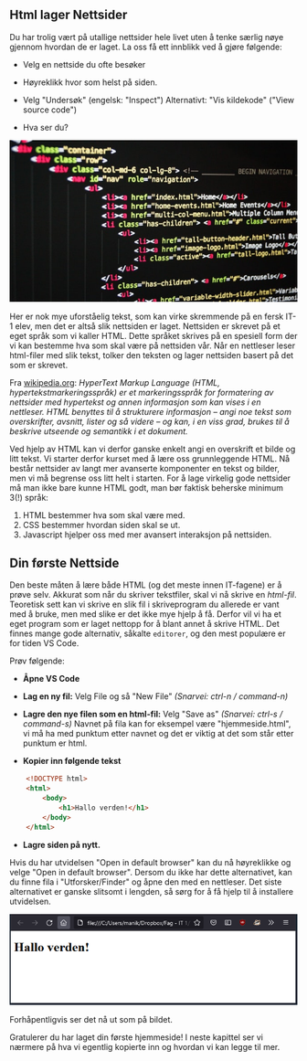 ## Html lager Nettsider

Du har trolig vært på utallige nettsider hele livet uten å tenke særlig nøye gjennom hvordan de er laget. La oss få ett innblikk ved å gjøre følgende:

- Velg en nettside du ofte besøker

- Høyreklikk hvor som helst på siden.

- Velg "Undersøk" (engelsk: "Inspect") Alternativt: "Vis kildekode" ("View source code")

- Hva ser du?

![alt text](./bilde.jpg "Eksempel på kildekode")

 Her er nok mye uforståelig tekst, som kan virke skremmende på en fersk IT-1 elev, men det er altså slik nettsiden er laget. Nettsiden er skrevet på et eget språk som vi kaller HTML. Dette språket skrives på en spesiell form der vi kan bestemme hva som skal være på nettsiden vår. Når en nettleser leser html-filer med slik tekst, tolker den teksten og lager nettsiden basert på det som er skrevet.


Fra [wikipedia.org](https://no.wikipedia.org/wiki/HTML): _HyperText Markup Language (HTML, hypertekstmarkeringsspråk) er et markeringsspråk for formatering av nettsider med hypertekst og annen informasjon som kan vises i en nettleser.
HTML benyttes til å strukturere informasjon – angi noe tekst som overskrifter, avsnitt, lister og så videre – og kan, i en viss grad, brukes til å beskrive utseende og semantikk i et dokument._

Ved hjelp av HTML kan vi derfor ganske enkelt angi en overskrift et bilde og litt tekst. Vi starter derfor kurset med å lære oss grunnleggende HTML. Nå består nettsider av langt mer avanserte komponenter en tekst og bilder, men vi må begrense oss litt helt i starten. For å lage virkelig gode nettsider må man ikke bare kunne HTML godt, man bør faktisk beherske minimum 3(!) språk: 

1. HTML bestemmer hva som skal være med. 
2. CSS bestemmer hvordan siden skal se ut. 
3. Javascript hjelper oss med mer avansert interaksjon på nettsiden.

## Din første Nettside

Den beste måten å lære både HTML (og det meste innen IT-fagene) er å prøve selv. Akkurat som når du skriver tekstfiler, skal vi nå skrive en _html-fil_. Teoretisk sett kan vi skrive en slik fil i skriveprogram du allerede er vant med å bruke, men med slike er det ikke mye hjelp å få. Derfor vil vi ha et eget program som er laget nettopp for å blant annet å skrive HTML. Det finnes mange gode alternativ, såkalte `editorer`, og den mest populære er for tiden VS Code.

Prøv følgende:

- **Åpne VS Code**

- **Lag en ny fil:** Velg File og så "New File" *(Snarvei: ctrl-n / command-n)*

- **Lagre den nye filen som en html-fil:** Velg "Save as" *(Snarvei: ctrl-s / command-s)* Navnet på fila kan for eksempel være "hjemmeside.html", vi må ha med punktum etter navnet og det er viktig at det som står etter punktum er html.

- **Kopier inn følgende tekst**

```HTML
    <!DOCTYPE html>
    <html>
        <body>
            <h1>Hallo verden!</h1>
        </body>
    </html>
```

- **Lagre siden på nytt.**

Hvis du har utvidelsen "Open in default browser" kan du nå høyreklikke og velge "Open in default browser". Dersom du ikke har dette alternativet, kan du finne fila i "Utforsker/Finder" og åpne den med en nettleser. Det siste alternativet er ganske slitsomt i lengden, så sørg for å få hjelp til å installere utvidelsen.

![Min første hjemmeside](./minside.png)

Forhåpentligvis ser det nå ut som på bildet. 

Gratulerer du har laget din første hjemmeside! I neste kapittel ser vi nærmere på hva vi egentlig kopierte inn og hvordan vi kan legge til mer.